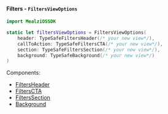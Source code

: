 #### Filters - `FiltersViewOptions`

```swift
import MealziOSSDK

static let filtersViewOptions = FiltersViewOptions(
    header: TypeSafeFiltersHeader(/* your new view*/),
    callToAction: TypeSafeFiltersCTA(/* your new view*/),
    section: TypeSafeFiltersSection(/* your new view*/),
    background: TypeSafeBackground(/* your new view*/)
)
```
Components:
- [FiltersHeader](../../catalog/components/filters/Header.mdx)
- [FiltersCTA](../../catalog/components/filters/CTA.mdx)
- [FiltersSection](../../catalog/components/filters/Section.mdx)
- [Background](../../base-page-views/Background.mdx)
